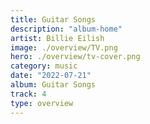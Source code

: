 ```yaml
---
title: Guitar Songs
description: "album-home"
artist: Billie Eilish
image: ./overview/TV.png
hero: ./overview/tv-cover.png
category: music
date: "2022-07-21"
album: Guitar Songs
track: 4
type: overview
---
```

